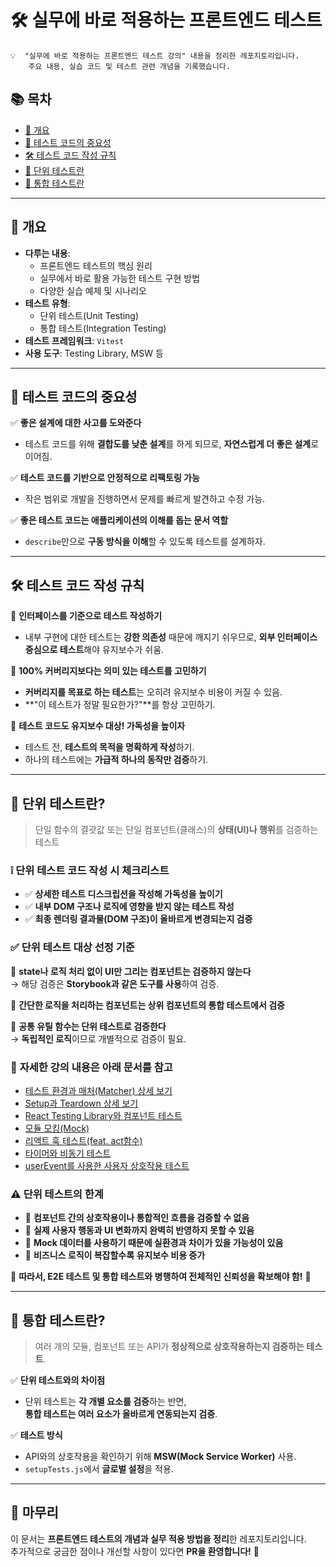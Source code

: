 # 🛠 실무에 바로 적용하는 프론트엔드 테스트
~~~ plaintext
💡  "실무에 바로 적용하는 프론트엔드 테스트 강의" 내용을 정리한 레포지토리입니다.  
    주요 내용, 실습 코드 및 테스트 관련 개념을 기록했습니다.
~~~

## 📚 목차
- [📝 개요](#개요)
- [🚀 테스트 코드의 중요성](#테스트-코드의-중요성)
- [🛠 테스트 코드 작성 규칙](#테스트-코드-작성-규칙)
- [🧩 단위 테스트란](#단위-테스트란)
- [🔗 통합 테스트란](#통합-테스트란)

---

## 📝 개요
- **다루는 내용**:
  - 프론트엔드 테스트의 핵심 원리
  - 실무에서 바로 활용 가능한 테스트 구현 방법
  - 다양한 실습 예제 및 시나리오
- **테스트 유형**:
  - 단위 테스트(Unit Testing)
  - 통합 테스트(Integration Testing)
- **테스트 프레임워크**: `Vitest`
- **사용 도구**: Testing Library, MSW 등

---

## 🚀 테스트 코드의 중요성
✅ **좋은 설계에 대한 사고를 도와준다**  
   - 테스트 코드를 위해 **결합도를 낮춘 설계**를 하게 되므로, **자연스럽게 더 좋은 설계**로 이어짐.  

✅ **테스트 코드를 기반으로 안정적으로 리팩토링 가능**  
   - 작은 범위로 개발을 진행하면서 문제를 빠르게 발견하고 수정 가능.  

✅ **좋은 테스트 코드는 애플리케이션의 이해를 돕는 문서 역할**  
   - `describe`만으로 **구동 방식을 이해**할 수 있도록 테스트를 설계하자.

---

## 🛠 테스트 코드 작성 규칙
📌 **인터페이스를 기준으로 테스트 작성하기**  
   - 내부 구현에 대한 테스트는 **강한 의존성** 때문에 깨지기 쉬우므로, **외부 인터페이스 중심으로 테스트**해야 유지보수가 쉬움.  

📌 **100% 커버리지보다는 의미 있는 테스트를 고민하기**  
   - **커버리지를 목표로 하는 테스트**는 오히려 유지보수 비용이 커질 수 있음.  
   - **"이 테스트가 정말 필요한가?"**를 항상 고민하기.  

📌 **테스트 코드도 유지보수 대상! 가독성을 높이자**  
   - 테스트 전, **테스트의 목적을 명확하게 작성**하기.  
   - 하나의 테스트에는 **가급적 하나의 동작만 검증**하기.

---

## 🧩 단위 테스트란?
> 단일 함수의 결괏값 또는 단일 컴포넌트(클래스)의 **상태(UI)나 행위**를 검증하는 테스트

### ❕ 단위 테스트 코드 작성 시 체크리스트
- ✅ **상세한 테스트 디스크립션을 작성해 가독성을 높이기**
- ✅ **내부 DOM 구조나 로직에 영향을 받지 않는 테스트 작성**
- ✅ **최종 렌더링 결과물(DOM 구조)이 올바르게 변경되는지 검증**

### ✅ 단위 테스트 대상 선정 기준
📌 **state나 로직 처리 없이 UI만 그리는 컴포넌트는 검증하지 않는다**  
   → 해당 검증은 **Storybook과 같은 도구를 사용**하여 검증.  

📌 **간단한 로직을 처리하는 컴포넌트는 상위 컴포넌트의 통합 테스트에서 검증**  

📌 **공통 유틸 함수는 단위 테스트로 검증한다**  
   → **독립적인 로직**이므로 개별적으로 검증이 필요.  

### 📌 **자세한 강의 내용은 아래 문서를 참고**
- [테스트 환경과 매처(Matcher) 상세 보기](./unit-test/docs/test-environment-and-matchers.md)<br>
- [Setup과 Teardown 상세 보기](./unit-test/docs/setup-and-teardown.md)<br>
- [React Testing Library와 컴포넌트 테스트](./unit-test/docs/react-testing-library-and-component-test.md)<br>
- [모듈 모킹(Mock)](./unit-test/docs/module-mocking.md)<br>
- [리액트 훅 테스트(feat. act함수)](./unit-test/docs/react-hook-test.md)<br>
- [타이머와 비동기 테스트](./unit-test/docs/timer-and-async-test.md)<br>
- [userEvent를 사용한 사용자 상호작용 테스트](./unit-test/docs/userEvent-Interaction-Testing.md)<br>

### ⚠ 단위 테스트의 한계  

- 🔹 **컴포넌트 간의 상호작용이나 통합적인 흐름을 검증할 수 없음**  
- 🔹 **실제 사용자 행동과 UI 변화까지 완벽히 반영하지 못할 수 있음**  
- 🔹 **Mock 데이터를 사용하기 때문에 실환경과 차이가 있을 가능성이 있음**  
- 🔹 **비즈니스 로직이 복잡할수록 유지보수 비용 증가**  

📌 **따라서, E2E 테스트 및 통합 테스트와 병행하여 전체적인 신뢰성을 확보해야 함!** 🚀

---

## 🔗 통합 테스트란?
> 여러 개의 모듈, 컴포넌트 또는 API가 **정상적으로 상호작용하는지 검증하는 테스트**.

✅ **단위 테스트와의 차이점**
- 단위 테스트는 **각 개별 요소를 검증**하는 반면,  
  **통합 테스트는 여러 요소가 올바르게 연동되는지 검증**.

✅ **테스트 방식**
- API와의 상호작용을 확인하기 위해 **MSW(Mock Service Worker)** 사용.
- `setupTests.js`에서 **글로벌 설정**을 적용.

---

## 🎯 마무리
이 문서는 **프론트엔드 테스트의 개념과 실무 적용 방법을 정리**한 레포지토리입니다.  
추가적으로 궁금한 점이나 개선할 사항이 있다면 **PR을 환영합니다!** 🚀
